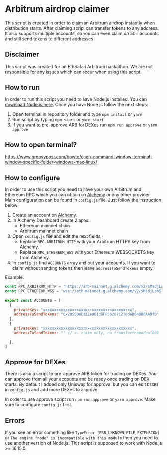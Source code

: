 # Arbitrum airdrop claimer
This script is created in order to claim an Arbitrum airdrop instantly when distribution starts.
After claiming script can transfer tokens to any address. It also supports multiple accounts, so you can even claim on 50+ accounts and still send tokens to different addresses 

## Disclaimer
This script was created for an EthSafari Arbitrum hackathon. We are not responsible for any issues which can occur when using this script.

## How to run
In order to run this script you need to have Node.js installed. You can [download Node.js here](https://nodejs.org/en/download).
Once you have Node.js follow the next steps:
1) Open terminal in repository folder and type `npm install` or `yarn`
2) Run script by typing `npm start` or `yarn start`
3) If you want to pre-approve ARB for DEXes run `npm run approve` or `yarn approve`

## How to open terminal? 
https://www.groovypost.com/howto/open-command-window-terminal-window-specific-folder-windows-mac-linux/

## How to configure
In order to use this script you need to have your own Arbitrum and Ethereum RPC which you can obtain on [Alchemy](https://alchemy.com/?r=baefaebe6e6ad7e2) or any other provider.
Main configuration can be found in `config.js` file. Just follow the instruction below:
1) Create an account on [Alchemy](https://alchemy.com/?r=baefaebe6e6ad7e2).
2) In Alchemy Dashboard create 2 apps:
   - Ethereum mainnet chain
   - Arbitrum mainnet chain
5) Open `config.js` file and edit the next fields:
   - Replace `RPC_ARBITRUM_HTTP` with your Arbitrum HTTPS key from Alchemy.
   - Replace `RPC_ETHEREUM_WSS` with your Ethereum WEBSOCKETS key from Alchemy.
8) In `config.js` find `ACCOUNTS` array and put your accounts. If you want to claim without sending tokens then leave `addressToSendTokens` empty.

Example:
```javascript
const RPC_ARBITRUM_HTTP = "https://arb-mainnet.g.alchemy.com/v2/sMsdjLabS-N1oSGcpMn23Q21UOcZQP";
const RPC_ETHEREUM_WSS = "wss://eth-mainnet.g.alchemy.com/v2/sMsdjLabS-N1oSGcpMn23Q21UOcZQP";
        
export const ACCOUNTS = [
  {
    privateKey: "xxxxxxxxxxxxxxxxxxxxxxxxxxxxxxxxxxxxxxxx",
    addressToSendTokens: "0x2D5500B322a061d8FF56287C278d6B64086AA0fD"
  },
  {
    privateKey: "xxxxxxxxxxxxxxxxxxxxxxxxxxxxxxxxxxxxxxxx",
    addressToSendTokens: "" // <- claim only, no transfertheeoduol001

  },
]
```

## Approve for DEXes
There is also a script to pre-approve ARB token for trading on DEXes. You can approve from all your accounts and be ready once trading on DEX starts. By default I added only Uniswap for approval but you can edit `DEXES` in `config.js` and add more DEXes to approve.

In order to use approve script run `npm run approve` or `yarn approve`. Make sure to configure `config.js` first.

## Errors
If you see an error something like `TypeError [ERR_UNKNOWN_FILE_EXTENSION]` or `The engine "node" is incompatible with this module` then you need to use another version of Node.js. This script is supposed to work with Node.js >= 16.15.0.